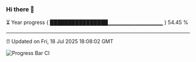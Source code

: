 ### Hi there 👋

⏳ Year progress { ████████████████▁▁▁▁▁▁▁▁▁▁▁▁▁▁ } 54.45 %

---

⏰ Updated on Fri, 18 Jul 2025 18:08:02 GMT

![Progress Bar CI](https://github.com/liununu/liununu/workflows/Progress%20Bar%20CI/badge.svg)
